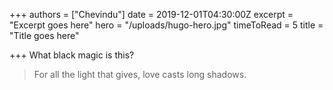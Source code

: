 +++
authors = ["Chevindu"]
date = 2019-12-01T04:30:00Z
excerpt = "Excerpt goes here"
hero = "/uploads/hugo-hero.jpg"
timeToRead = 5
title = "Title goes here"

+++
What black magic is this?

> For all the light that gives, love casts long shadows.